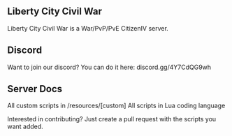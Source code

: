 ## Liberty City Civil War

Liberty City Civil War is a War/PvP/PvE CitizenIV server.

## Discord

Want to join our discord? You can do it here: discord.gg/4Y7CdQG9wh

## Server Docs

All custom scripts in /resources/[custom]
All scripts in Lua coding language

Interested in contributing? Just create a pull request with the scripts you want added.
